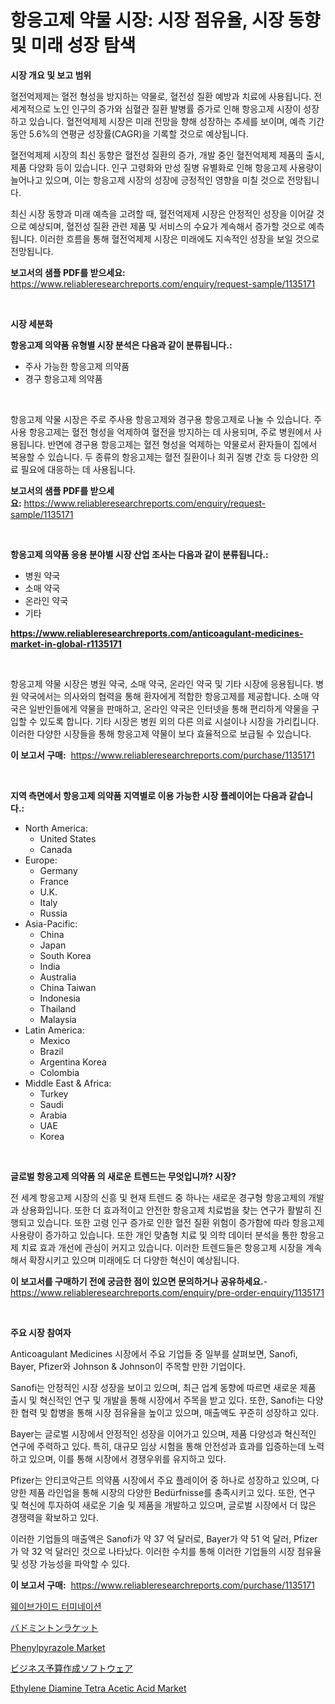 <p><h1>항응고제 약물 시장: 시장 점유율, 시장 동향 및 미래 성장 탐색</h1></p><p><strong>시장 개요 및 보고 범위</strong></p>
<p><p>혈전억제제는 혈전 형성을 방지하는 약물로, 혈전성 질환 예방과 치료에 사용됩니다. 전 세계적으로 노인 인구의 증가와 심혈관 질환 발병률 증가로 인해 항응고제 시장이 성장하고 있습니다. 혈전억제제 시장은 미래 전망을 향해 성장하는 추세를 보이며, 예측 기간 동안 5.6%의 연평균 성장률(CAGR)을 기록할 것으로 예상됩니다.</p><p>혈전억제제 시장의 최신 동향은 혈전성 질환의 증가, 개발 중인 혈전억제제 제품의 출시, 제품 다양화 등이 있습니다. 인구 고령화와 만성 질병 유별화로 인해 항응고제 사용량이 늘어나고 있으며, 이는 항응고제 시장의 성장에 긍정적인 영향을 미칠 것으로 전망됩니다.</p><p>최신 시장 동향과 미래 예측을 고려할 때, 혈전억제제 시장은 안정적인 성장을 이어갈 것으로 예상되며, 혈전성 질환 관련 제품 및 서비스의 수요가 계속해서 증가할 것으로 예측됩니다. 이러한 흐름을 통해 혈전억제제 시장은 미래에도 지속적인 성장을 보일 것으로 전망됩니다.</p></p>
<p><strong>보고서의 샘플 PDF를 받으세요:</strong> <a href="https://www.reliableresearchreports.com/enquiry/request-sample/1135171">https://www.reliableresearchreports.com/enquiry/request-sample/1135171</a></p>
<p>&nbsp;</p>
<p><strong>시장 세분화</strong></p>
<p><strong>항응고제 의약품 유형별 시장 분석은 다음과 같이 분류됩니다.:</strong></p>
<p><ul><li>주사 가능한 항응고제 의약품</li><li>경구 항응고제 의약품</li></ul></p>
<p>&nbsp;</p>
<p><p>항응고제 약물 시장은 주로 주사용 항응고제와 경구용 항응고제로 나눌 수 있습니다. 주사용 항응고제는 혈전 형성을 억제하여 혈전을 방지하는 데 사용되며, 주로 병원에서 사용됩니다. 반면에 경구용 항응고제는 혈전 형성을 억제하는 약물로서 환자들이 집에서 복용할 수 있습니다. 두 종류의 항응고제는 혈전 질환이나 희귀 질병 간호 등 다양한 의료 필요에 대응하는 데 사용됩니다.</p></p>
<p><strong>보고서의 샘플 PDF를 받으세요:</strong>&nbsp;<a href="https://www.reliableresearchreports.com/enquiry/request-sample/1135171">https://www.reliableresearchreports.com/enquiry/request-sample/1135171</a></p>
<p>&nbsp;</p>
<p><strong> 항응고제 의약품 응용 분야별 시장 산업 조사는 다음과 같이 분류됩니다.:</strong></p>
<p><ul><li>병원 약국</li><li>소매 약국</li><li>온라인 약국</li><li>기타</li></ul></p>
<p><strong><a href="https://www.reliableresearchreports.com/anticoagulant-medicines-market-in-global-r1135171">https://www.reliableresearchreports.com/anticoagulant-medicines-market-in-global-r1135171</a></strong></p>
<p>&nbsp;</p>
<p><p>항응고제 약물 시장은 병원 약국, 소매 약국, 온라인 약국 및 기타 시장에 응용됩니다. 병원 약국에서는 의사와의 협력을 통해 환자에게 적합한 항응고제를 제공합니다. 소매 약국은 일반인들에게 약물을 판매하고, 온라인 약국은 인터넷을 통해 편리하게 약물을 구입할 수 있도록 합니다. 기타 시장은 병원 외의 다른 의료 시설이나 시장을 가리킵니다. 이러한 다양한 시장들을 통해 항응고제 약물이 보다 효율적으로 보급될 수 있습니다.</p></p>
<p><strong>이 보고서 구매:</strong>&nbsp; <a href="https://www.reliableresearchreports.com/purchase/1135171">https://www.reliableresearchreports.com/purchase/1135171</a></p>
<p>&nbsp;</p>
<p><strong>지역 측면에서 항응고제 의약품 지역별로 이용 가능한 시장 플레이어는 다음과 같습니다.:</strong></p>
<p><ul>
    <li>
        North America:
        <ul>
            <li>United States</li>
            <li>Canada</li>
        </ul>
    </li>
    <li>
        Europe:
        <ul>
            <li>Germany</li>
            <li>France</li>
            <li>U.K.</li>
            <li>Italy</li>
            <li>Russia</li>
        </ul>
    </li>
    <li>
        Asia-Pacific:
        <ul>
            <li>China</li>
            <li>Japan</li>
            <li>South Korea</li>
            <li>India</li>
            <li>Australia</li>
            <li>China Taiwan</li>
            <li>Indonesia</li>
            <li>Thailand</li>
            <li>Malaysia</li>
        </ul>
    </li>
    <li>
        Latin America:
        <ul>
            <li>Mexico</li>
            <li>Brazil</li>
            <li>Argentina Korea</li>
            <li>Colombia</li>
        </ul>
    </li>
    <li>
        Middle East & Africa:
        <ul>
            <li>Turkey</li>
            <li>Saudi</li>
            <li>Arabia</li>
            <li>UAE</li>
            <li>Korea</li>
        </ul>
    </li>
    </ul></p>
<p>&nbsp;</p>
<p><strong>글로벌 항응고제 의약품 의 새로운 트렌드는 무엇입니까? 시장?</strong></p>
<p><p>전 세계 항응고제 시장의 신흥 및 현재 트렌드 중 하나는 새로운 경구형 항응고제의 개발과 상용화입니다. 또한 더 효과적이고 안전한 항응고제 치료법을 찾는 연구가 활발히 진행되고 있습니다. 또한 고령 인구 증가로 인한 혈전 질환 위험이 증가함에 따라 항응고제 사용량이 증가하고 있습니다. 또한 개인 맞춤형 치료 및 의학 데이터 분석을 통한 항응고제 치료 효과 개선에 관심이 커지고 있습니다. 이러한 트렌드들은 항응고제 시장을 계속해서 확장시키고 있으며 미래에도 더 다양한 혁신이 예상됩니다.</p></p>
<p><strong>이 보고서를 구매하기 전에 궁금한 점이 있으면 문의하거나 공유하세요.</strong>- <a href="https://www.reliableresearchreports.com/enquiry/pre-order-enquiry/1135171">https://www.reliableresearchreports.com/enquiry/pre-order-enquiry/1135171</a></p>
<p>&nbsp;</p>
<p><strong>주요 시장 참여자</strong></p>
<p><p>Anticoagulant Medicines 시장에서 주요 기업들 중 일부를 살펴보면, Sanofi, Bayer, Pfizer와 Johnson & Johnson이 주목할 만한 기업이다. </p><p>Sanofi는 안정적인 시장 성장을 보이고 있으며, 최근 업계 동향에 따르면 새로운 제품 출시 및 혁신적인 연구 및 개발을 통해 시장에서 주목을 받고 있다. 또한, Sanofi는 다양한 협력 및 합병을 통해 시장 점유율을 높이고 있으며, 매출액도 꾸준히 성장하고 있다.</p><p>Bayer는 글로벌 시장에서 안정적인 성장을 이어가고 있으며, 제품 다양성과 혁신적인 연구에 주력하고 있다. 특히, 대규모 임상 시험을 통해 안전성과 효과를 입증하는데 노력하고 있으며, 이를 통해 시장에서 경쟁우위를 유지하고 있다.</p><p>Pfizer는 안티코악근트 의약품 시장에서 주요 플레이어 중 하나로 성장하고 있으며, 다양한 제품 라인업을 통해 시장의 다양한 Bedürfnisse를 충족시키고 있다. 또한, 연구 및 혁신에 투자하여 새로운 기술 및 제품을 개발하고 있으며, 글로벌 시장에서 더 많은 경쟁력을 확보하고 있다.</p><p>이러한 기업들의 매출액은 Sanofi가 약 37 억 달러로, Bayer가 약 51 억 달러, Pfizer가 약 32 억 달러인 것으로 나타났다. 이러한 수치를 통해 이러한 기업들의 시장 점유율 및 성장 가능성을 파악할 수 있다.</p></p>
<p><strong>이 보고서 구매:</strong>&nbsp;&nbsp;<a href="https://www.reliableresearchreports.com/purchase/1135171">https://www.reliableresearchreports.com/purchase/1135171</a></p>
<p><p><a href="https://medium.com/@axintepreda1/%ED%8C%8C%ED%98%95-%EC%95%88%EB%82%B4-%EB%8B%A8%EC%9E%90-%EC%8B%9C%EC%9E%A5%EC%9D%80-%EC%8B%9C%EC%9E%A5-%EC%A0%90%EC%9C%A0%EC%9C%A8-%EC%8B%9C%EC%9E%A5-%EB%8F%99%ED%96%A5-%EB%B0%8F-%EC%8B%9C%EC%9E%A5-%EC%84%B1%EC%9E%A5%EC%97%90-%EB%8C%80%ED%95%9C-%EC%A0%95%EB%B3%B4%EB%A5%BC-%EC%A0%9C%EA%B3%B5%ED%95%A9%EB%8B%88%EB%8B%A4-0fef8e8a5cfc">웨이브가이드 터미네이션</a></p><p><a href="https://github.com/EmoryYundt1935/Market-Research-Report-List-1/blob/main/165055128946.md">バドミントンラケット</a></p><p><a href="https://issuu.com/reportprime-2/docs/phenylpyrazole-market-size-2030.pptx">Phenylpyrazole Market</a></p><p><a href="https://medium.com/@lilliandach1969/%E3%83%93%E3%82%B8%E3%83%8D%E3%82%B9%E4%BA%88%E7%AE%97%E3%82%BD%E3%83%95%E3%83%88%E3%82%A6%E3%82%A7%E3%82%A2%E5%B8%82%E5%A0%B4-2031%E5%B9%B4%E3%81%BE%E3%81%A7%E3%81%AE%E5%8B%95%E5%90%91-%E4%BA%88%E6%B8%AC-%E7%AB%B6%E4%BA%89%E5%88%86%E6%9E%90-7f078545570b">ビジネス予算作成ソフトウェア</a></p><p><a href="https://issuu.com/reportprime-2/docs/ethylene-diamine-tetra-acetic-acid-market-size-203">Ethylene Diamine Tetra Acetic Acid Market</a></p></p>